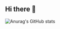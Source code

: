 ## Hi there 👋
![Anurag's GitHub stats](https://github-readme-stats.vercel.app/api?username=SujinCho7&show_icons=true&theme=merko)
<!--
**SujinCho7/SujinCho7** is a ✨ _special_ ✨ repository because its `README.md` (this file) appears on your GitHub profile.

Here are some ideas to get you started:

- 🔭 I’m currently working on ...
- 🌱 I’m currently learning ...
- 👯 I’m looking to collaborate on ...
- 🤔 I’m looking for help with ...
- 💬 Ask me about ...
- 📫 How to reach me: ...
- 😄 Pronouns: ...
- ⚡ Fun fact: ...
-->
